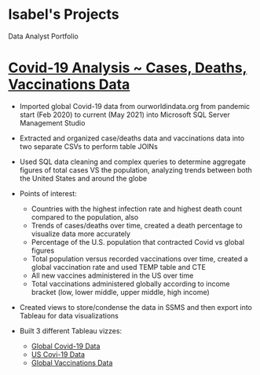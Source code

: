 # Isabel's Projects
Data Analyst Portfolio

# [Covid-19 Analysis ~ Cases, Deaths, Vaccinations Data](https://github.com/itummino/PortfolioProjects/blob/main/CovidData.sql)
- Imported global Covid-19 data from ourworldindata.org from pandemic start (Feb 2020) to current (May 2021) into Microsoft SQL Server Management Studio
- Extracted and organized case/deaths data and vaccinations data into two separate CSVs to perform table JOINs
- Used SQL data cleaning and complex queries to determine aggregate figures of total cases VS the population, analyzing trends between both the United States and around the globe
- Points of interest: 
    - Countries with the highest infection rate and highest death count compared to the population, also 
    - Trends of cases/deaths over time, created a death percentage to visualize data more accurately
    - Percentage of the U.S. population that contracted Covid vs global figures
    - Total population versus recorded vaccinations over time, created a global vaccination rate and used TEMP table and CTE 
    - All new vaccines administered in the US over time
    - Total vaccinations administered globally according to income bracket (low, lower middle, upper middle, high income)
- Created views to store/condense the data in SSMS and then export into Tableau for data visualizations

- Built 3 different Tableau vizzes:
    - [Global Covid-19 Data](https://public.tableau.com/app/profile/isabel.tummino/viz/GlobalCovid19Data/GlobalCovidData)
    - [US Covi-19 Data](https://public.tableau.com/app/profile/isabel.tummino/viz/U_S_Covid19Data/U_S_CovidData)
    - [Global Vaccinations Data](https://public.tableau.com/app/profile/isabel.tummino/viz/VaccinationsData/GlobalVaccinationData)
